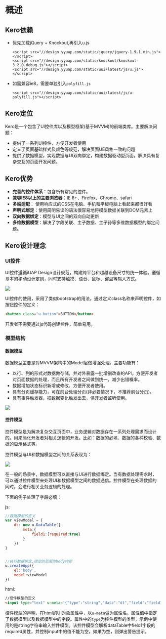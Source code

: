 # 概述

## Kero依赖

* 优先加载jQuery + Knockout,再引入u.js

  ```
  <script src="//design.yyuap.com/static/jquery/jquery-1.9.1.min.js"></script>
  <script src="//design.yyuap.com/static/knockout/knockout-3.2.0.debug.js"></script>
  <script src="//design.yyuap.com/static/uui/latest/js/u.js"></script>
  ```


* 如需兼容ie8，需要单独引入`polyfill.js`

  ```
  <script src="//design.yyuap.com/static/uui/latest/js/u-polyfill.js"></script>
  ```

## Kero定位

Kero是一个包含了UI控件库以及模型框架(基于MVVM)的前端类库。主要解决问题：

+ 提供了一系列UI控件，方便开发者使用
+ 定义了页面基础样式及颜色等规范，解决页面UE风格一致的问题
+ 提供了数据模型，实现数据与UI双向绑定，构建数据驱动型页面。解决具有复杂交互的页面开发问题。

## Kero优势

+ **完善的控件体系**：包含所有常见的控件。
+ **兼容IE8以上的主要浏览器**：IE 8+、Firefox、Chrome、safari
+ **多端适配**： 使用响应式的CSS在电脑、手机和平板电脑上看起来都很好看
+ **声明式绑定**：使用简明易读的语法很容易地将模型数据关联到DOM元素上
+ **双向数据绑定**：模型与UI之间的双向自动更新
+ **多维数据模型**：解决了字段关联、主子数据、主子孙等多维数据模型的绑定问题。

## Kero设计理念

### UI控件

UI控件遵循iUAP Design设计规范，构建跨平台和超越设备尺寸的统一体验。遵循基本的移动设计定则，同时支持触摸、语音、鼠标、键盘等输入方式。

![](/assets/images/img/materialdesign.png)


UI控件的使用，采用了类似bootstrap的用法，通过定义class名称来声明控件，如按钮控件的定义：

```html
<button class="u-button">BUTTON</button>
```

开发者不需要通过js代码创建控件，简单易用。

### 模型结构

#### 数据模型


数据模型主要是对MVVM架构中的Model层做增强处理。主要功能有：

+ 以行、列的形式对数据做存储，并对外暴露一批增删改查的API，方便开发者对页面数据的处理，而且所有开发者之间做到统一，减少出错概率。
+ 数据增加状态标识新增或修改，方便开发者使用。
+ 具有分页缓存能力，可在前台处理分页(非必要情况下，不推荐前台分页)。
+ 具有事件触发器，把数据变化触发出去，供开发者监听使用。

![](img/datatable.png)


#### 控件模型

控件模型是为解决复杂交互页面中，业务逻辑对数据存在一系列处理需求而设计的。用来简化开发者对相关逻辑的开发。比如：数据的必填、数据的各种校验、数据的显示格式等。

控件模型与UI和数据模型之间的关系表现为：

![](img/mvvm.png)

在一般的场景中，数据模型可以直接与UI进行数据绑定。当有数据处理需求时，可以通过控件模型来处理UI和数据模型之间的数据通信。控件模型在处理数据的同时，会进行相关业务逻辑的处理。

下面的例子处理了字段必填：

js:

```javascript
//数据模型的定义
var viewModel = {
	dt: new u.DataTable({
		meta:{
			field1:{required:true}
		}
	})
}


//执行数据绑定,绑定的范围为body内部
u.createApp({
	el:'body',
	model:viewModel
})
```

html:
```html
//控件模型的定义
<input type="text" u-meta='{"type":"string","data":"dt","field":"field1"}'/>
```

控件模型的声明，在html的UI对象属性中，以`u-meta`做为属性名。属性值中指定了数据模型以及数据模型中的字段。属性中的`type`为控件模型的类型，示例中使用的是string字符串输入控件模型。该控件模型会解析dataTable中field1字段的required属性，并控制input中的值不能为空，如果为空，则弹出警告提示。
